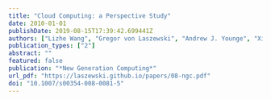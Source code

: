 ```yaml
---
title: "Cloud Computing: a Perspective Study"
date: 2010-01-01
publishDate: 2019-08-15T17:39:42.699441Z
authors: ["Lizhe Wang", "Gregor von Laszewski", "Andrew J. Younge", "Xi He", "Marcel Kunze", "Jie Tao", "Cheng Fu"]
publication_types: ["2"]
abstract: ""
featured: false
publication: "*New Generation Computing*"
url_pdf: "https://laszewski.github.io/papers/08-ngc.pdf"
doi: "10.1007/s00354-008-0081-5"
---
```


